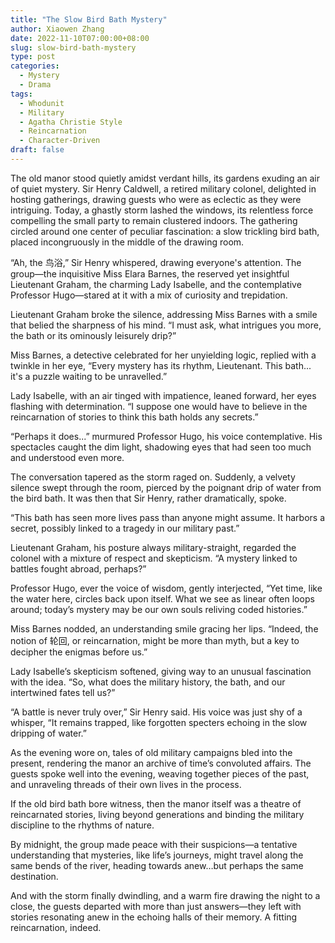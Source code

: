 ```yaml
---
title: "The Slow Bird Bath Mystery"
author: Xiaowen Zhang
date: 2022-11-10T07:00:00+08:00
slug: slow-bird-bath-mystery
type: post
categories:
  - Mystery
  - Drama
tags:
  - Whodunit
  - Military
  - Agatha Christie Style
  - Reincarnation
  - Character-Driven
draft: false
---
```


The old manor stood quietly amidst verdant hills, its gardens exuding an air of quiet mystery. Sir Henry Caldwell, a retired military colonel, delighted in hosting gatherings, drawing guests who were as eclectic as they were intriguing. Today, a ghastly storm lashed the windows, its relentless force compelling the small party to remain clustered indoors. The gathering circled around one center of peculiar fascination: a slow trickling bird bath, placed incongruously in the middle of the drawing room.

“Ah, the 鸟浴,” Sir Henry whispered, drawing everyone's attention. The group—the inquisitive Miss Elara Barnes, the reserved yet insightful Lieutenant Graham, the charming Lady Isabelle, and the contemplative Professor Hugo—stared at it with a mix of curiosity and trepidation.

Lieutenant Graham broke the silence, addressing Miss Barnes with a smile that belied the sharpness of his mind. “I must ask, what intrigues you more, the bath or its ominously leisurely drip?”

Miss Barnes, a detective celebrated for her unyielding logic, replied with a twinkle in her eye, “Every mystery has its rhythm, Lieutenant. This bath... it's a puzzle waiting to be unravelled.”

Lady Isabelle, with an air tinged with impatience, leaned forward, her eyes flashing with determination. “I suppose one would have to believe in the reincarnation of stories to think this bath holds any secrets.”

“Perhaps it does...” murmured Professor Hugo, his voice contemplative. His spectacles caught the dim light, shadowing eyes that had seen too much and understood even more.

The conversation tapered as the storm raged on. Suddenly, a velvety silence swept through the room, pierced by the poignant drip of water from the bird bath. It was then that Sir Henry, rather dramatically, spoke.

“This bath has seen more lives pass than anyone might assume. It harbors a secret, possibly linked to a tragedy in our military past.”

Lieutenant Graham, his posture always military-straight, regarded the colonel with a mixture of respect and skepticism. “A mystery linked to battles fought abroad, perhaps?”

Professor Hugo, ever the voice of wisdom, gently interjected, “Yet time, like the water here, circles back upon itself. What we see as linear often loops around; today’s mystery may be our own souls reliving coded histories.”

Miss Barnes nodded, an understanding smile gracing her lips. “Indeed, the notion of 轮回, or reincarnation, might be more than myth, but a key to decipher the enigmas before us.”

Lady Isabelle’s skepticism softened, giving way to an unusual fascination with the idea. “So, what does the military history, the bath, and our intertwined fates tell us?”

“A battle is never truly over,” Sir Henry said. His voice was just shy of a whisper, “It remains trapped, like forgotten specters echoing in the slow dripping of water.”

As the evening wore on, tales of old military campaigns bled into the present, rendering the manor an archive of time’s convoluted affairs. The guests spoke well into the evening, weaving together pieces of the past, and unraveling threads of their own lives in the process.

If the old bird bath bore witness, then the manor itself was a theatre of reincarnated stories, living beyond generations and binding the military discipline to the rhythms of nature.

By midnight, the group made peace with their suspicions—a tentative understanding that mysteries, like life’s journeys, might travel along the same bends of the river, heading towards anew…but perhaps the same destination.

And with the storm finally dwindling, and a warm fire drawing the night to a close, the guests departed with more than just answers—they left with stories resonating anew in the echoing halls of their memory. A fitting reincarnation, indeed.